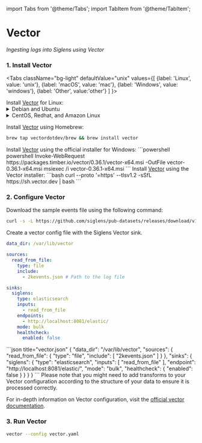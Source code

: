 import Tabs from '@theme/Tabs';
import TabItem from '@theme/TabItem';

# Vector
_Ingesting logs into Siglens using Vector_

### 1. Install Vector

<Tabs
  className="bg-light"
  defaultValue="unix"
  values={[
    {label: 'Linux', value: 'unix'},
    {label: 'macOS', value: 'mac'},
    {label: 'Windows', value: 'windows'},
    {label: 'Other', value:'other'}
  ]
}>

<TabItem value="unix">
Install <a href="https://vector.dev/docs/setup/installation/operating-systems/" target="_blank">Vector</a> for Linux:
<details>
<summary>Debian and Ubuntu</summary>

Add the Vector repo and install using APT:

```bash
curl -1sLf 'https://setup.vector.dev' \
| sudo -E bash
sudo apt-get install vector
```
</details>

<details>
<summary>CentOS, Redhat, and Amazon Linux</summary>

Add the Vector repo and install using YUM:

```bash
curl -1sLf 'https://setup.vector.dev' \
| sudo -E bash
sudo yum install vector
```
</details>

</TabItem>

<TabItem value="mac">

Install <a href="https://vector.dev/docs/setup/installation/operating-systems/macos/" target="_blank">Vector</a> using Homebrew:
```bash
brew tap vectordotdev/brew && brew install vector
```
</TabItem>

<TabItem value="windows">
Install <a href="https://vector.dev/docs/setup/installation/operating-systems/windows/" target="_blank">Vector</a> using the official installer for Windows:
```powershell
powershell Invoke-WebRequest https://packages.timber.io/vector/0.36.1/vector-x64.msi -OutFile vector-0.36.1-x64.msi
msiexec /i vector-0.36.1-x64.msi
```
</TabItem>


<TabItem value="other">
Install <a href="https://vector.dev/docs/setup/installation/manual/vector-installer/" target="_blank">Vector</a> using the Vector installer:
```bash
curl --proto '=https' --tlsv1.2 -sSfL https://sh.vector.dev | bash
```
</TabItem>

</Tabs>

### 2. Configure Vector

Download the sample events file using the following command:
```bash
curl -s -L https://github.com/siglens/pub-datasets/releases/download/v1.0.0/2kevents.json.tar.gz -o 2kevents.json.tar.gz && tar -xvf 2kevents.json.tar.gz
```

Create a vector config file with the Siglens Vector sink.

<html>
<Tabs
  defaultValue="yaml"
  values=
  {
    [
      { label: 'YAML', value: 'yaml', },
      { label: 'JSON', value: 'json', },
    ]
  }
>
<TabItem value="yaml">

```yml title="vector.yaml"
data_dir: /var/lib/vector

sources:
  read_from_file:
    type: file
    include:
      - 2kevents.json # Path to the log file

sinks:
  siglens:
    type: elasticsearch
    inputs:
      - read_from_file
    endpoints:
      - http://localhost:8081/elastic/
    mode: bulk
    healthcheck:
      enabled: false
```

</TabItem>

<TabItem value="json">
```json title="vector.json"
{
  "data_dir": "/var/lib/vector",
  "sources": {
    "read_from_file": {
      "type": "file",
      "include": [
        "2kevents.json"
      ]
    }
  },
  "sinks": {
    "siglens": {
      "type": "elasticsearch",
      "inputs": [
        "read_from_file"
      ],
      "endpoint": "http://localhost:8081/elastic/",
      "mode": "bulk",
      "healthcheck": {
        "enabled": false
      }
    }
  }
}
```
</TabItem>
</Tabs>

</html>
Please note that you might need to add transforms to your Vector configuration according to the structure of your data to ensure it is processed correctly.

For in-depth information on Vector configuration, visit the [official vector documentation](https://vector.dev/docs/reference/configuration/).

### 3. Run Vector

```bash
vector --config vector.yaml
```